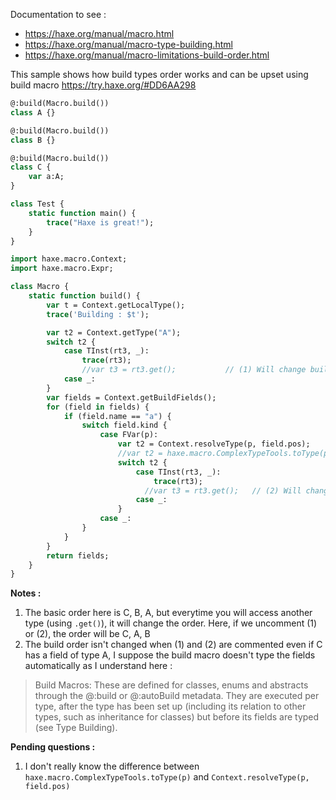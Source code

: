 Documentation to see :
- https://haxe.org/manual/macro.html
- https://haxe.org/manual/macro-type-building.html
- https://haxe.org/manual/macro-limitations-build-order.html

This sample shows how build types order works and can be upset using build macro https://try.haxe.org/#DD6AA298

```haxe
@:build(Macro.build())
class A {}

@:build(Macro.build())
class B {}

@:build(Macro.build())
class C {
	var a:A;
}

class Test {
	static function main() {
		trace("Haxe is great!");
	}
}
```

```haxe
import haxe.macro.Context;
import haxe.macro.Expr;

class Macro {
	static function build() {
		var t = Context.getLocalType();
		trace('Building : $t');

		var t2 = Context.getType("A");
		switch t2 {
			case TInst(rt3, _):
				trace(rt3);
				//var t3 = rt3.get();           // (1) Will change build order
			case _:
		}
		var fields = Context.getBuildFields();
		for (field in fields) {
			if (field.name == "a") {
				switch field.kind {
					case FVar(p):
						var t2 = Context.resolveType(p, field.pos);
						//var t2 = haxe.macro.ComplexTypeTools.toType(p);
						switch t2 {
							case TInst(rt3, _):
								trace(rt3);
							  //var t3 = rt3.get();   // (2) Will change build order
							case _:
						}
					case _:
				}
			}
		}
		return fields;
	}
}

```
**Notes :**
1. The basic order here is C, B, A, but everytime you will access another type (using `.get()`), it will change the order.
Here, if we uncomment (1) or (2), the order will be C, A, B
2. The build order isn't changed when (1) and (2) are commented even if C has a field of type A, I suppose the build macro doesn't type the fields
automatically as I understand here :
> Build Macros: These are defined for classes, enums and abstracts through the @:build or @:autoBuild metadata. They are executed per type, after the type has been set up (including its relation to other types, such as inheritance for classes) but before its fields are typed (see Type Building).

**Pending questions :**
1. I don't really know the difference between `haxe.macro.ComplexTypeTools.toType(p)` and `Context.resolveType(p, field.pos)`
